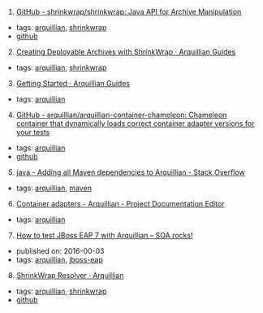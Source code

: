 1. [GitHub - shrinkwrap/shrinkwrap: Java API for Archive Manipulation](https://github.com/shrinkwrap/shrinkwrap)
  * tags: [arquillian](tags/arquillian.md), [shrinkwrap](tags/shrinkwrap.md)
  * [github](https://github.com/shrinkwrap/shrinkwrap)
2. [Creating Deployable Archives with ShrinkWrap · Arquillian Guides](http://arquillian.org/guides/shrinkwrap_introduction/)
  * tags: [arquillian](tags/arquillian.md), [shrinkwrap](tags/shrinkwrap.md)
3. [Getting Started · Arquillian Guides](http://arquillian.org/guides/getting_started/)
  * tags: [arquillian](tags/arquillian.md)
4. [GitHub - arquillian/arquillian-container-chameleon: Chameleon container that dynamically loads correct container adapter versions for your tests](https://github.com/arquillian/arquillian-container-chameleon)
  * tags: [arquillian](tags/arquillian.md)
  * [github](https://github.com/arquillian/arquillian-container-chameleon)
5. [java - Adding all Maven dependencies to Arquillian - Stack Overflow](https://stackoverflow.com/questions/13001371/adding-all-maven-dependencies-to-arquillian)
  * tags: [arquillian](tags/arquillian.md), [maven](tags/maven.md)
6. [Container adapters - Arquillian - Project Documentation Editor](https://docs.jboss.org/author/display/ARQ/Container+adapters)
  * tags: [arquillian](tags/arquillian.md)
7. [How to test JBoss EAP 7 with Arquillian – SOA rocks!](http://serviceorientedarchitect.com/how-to-test-jboss-eap-7-with-arquillian/)
  * published on: 2016-00-03
  * tags: [arquillian](tags/arquillian.md), [jboss-eap](tags/jboss-eap.md)
8. [ShrinkWrap Resolver · Arquillian](http://arquillian.org/modules/resolver-shrinkwrap/)
  * tags: [arquillian](tags/arquillian.md), [shrinkwrap](tags/shrinkwrap.md)
  * [github](https://github.com/shrinkwrap/resolver)
